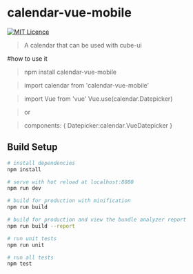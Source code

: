 # calendar-vue-mobile

[![MIT Licence](https://badges.frapsoft.com/os/mit/mit.svg?v=103)](https://opensource.org/licenses/mit-license.php)   

> A calendar that can be used with cube-ui

#how to use it

> npm install calendar-vue-mobile

> import calendar from 'calendar-vue-mobile'

>import Vue from 'vue'
Vue.use(calendar.Datepicker) 

>or

>components: {
    Datepicker:calendar.VueDatepicker
}



## Build Setup

``` bash
# install dependencies
npm install

# serve with hot reload at localhost:8080
npm run dev

# build for production with minification
npm run build

# build for production and view the bundle analyzer report
npm run build --report

# run unit tests
npm run unit

# run all tests
npm test
```
